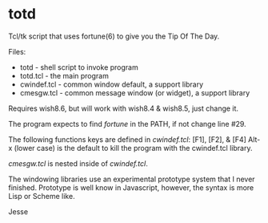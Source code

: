 # totd
Tcl/tk script that uses fortune(6) to give you the Tip Of The Day.

Files:
* totd - shell script to invoke program
* totd.tcl - the main program
* cwindef.tcl - common window default, a support library
* cmesgw.tcl  - common message window (or widget), a support library

Requires wish8.6, but will work with wish8.4 & wish8.5, just change it.

The program expects to find *fortune* in the PATH, if not change line #29.

The following functions keys are defined in *cwindef.tcl*: [F1], [F2], & [F4]
Alt-x (lower case) is the default to kill the program with the cwindef.tcl library.

*cmesgw.tcl* is nested inside of *cwindef.tcl*.

The windowing libraries use an experimental prototype system that I never finished.
Prototype is well know in Javascript, however, the syntax is more Lisp or Scheme like.

Jesse